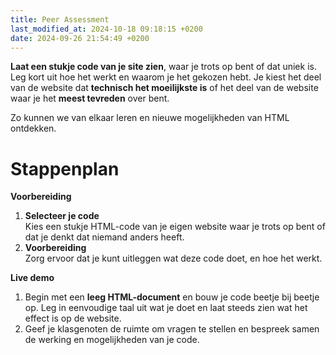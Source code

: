 ```yaml
---
title: Peer Assessment
last_modified_at: 2024-10-18 09:18:15 +0200
date: 2024-09-26 21:54:49 +0200
---
```


**Laat een stukje code van je site zien**, waar je trots op bent of dat uniek is. Leg kort uit hoe het werkt en waarom je het gekozen hebt. 
Je kiest het deel van de website dat **technisch het moeilijkste is** of het deel van de website waar je het **meest tevreden** over bent.

Zo kunnen we van elkaar leren en nieuwe mogelijkheden van HTML ontdekken.

# Stappenplan

**Voorbereiding**
1. **Selecteer je code**  
    Kies een stukje HTML-code van je eigen website waar je trots op bent of dat je denkt dat niemand anders heeft.
2. **Voorbereiding**  
    Zorg ervoor dat je kunt uitleggen wat deze code doet, en hoe het werkt.

**Live demo**
1. Begin met een **leeg HTML-document** en bouw je code beetje bij beetje op. Leg in eenvoudige taal uit wat je doet en laat steeds zien wat het effect is op de website.
2. Geef je klasgenoten de ruimte om vragen te stellen en bespreek samen de werking en mogelijkheden van je code.
